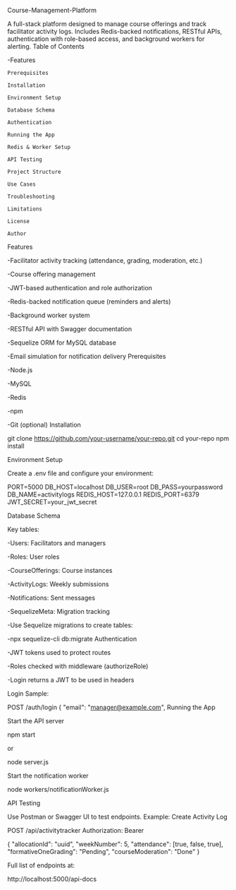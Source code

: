 Course-Management-Platform

A full-stack platform designed to manage course offerings and track facilitator activity logs. Includes Redis-backed notifications, RESTful APIs, authentication with role-based access, and background workers for alerting.
Table of Contents

-Features

    Prerequisites

    Installation

    Environment Setup

    Database Schema

    Authentication

    Running the App

    Redis & Worker Setup

    API Testing

    Project Structure

    Use Cases

    Troubleshooting

    Limitations

    License

    Author

Features

-Facilitator activity tracking (attendance, grading, moderation, etc.)

-Course offering management

-JWT-based authentication and role authorization

-Redis-backed notification queue (reminders and alerts)

-Background worker system

-RESTful API with Swagger documentation

-Sequelize ORM for MySQL database

-Email simulation for notification delivery
Prerequisites

-Node.js

-MySQL

-Redis

-npm

-Git (optional)
Installation

git clone https://github.com/your-username/your-repo.git
cd your-repo
npm install

Environment Setup

Create a .env file and configure your environment:

PORT=5000
DB_HOST=localhost
DB_USER=root
DB_PASS=yourpassword
DB_NAME=activitylogs
REDIS_HOST=127.0.0.1
REDIS_PORT=6379
JWT_SECRET=your_jwt_secret

Database Schema

Key tables:

-Users: Facilitators and managers

-Roles: User roles

-CourseOfferings: Course instances

-ActivityLogs: Weekly submissions

-Notifications: Sent messages

-SequelizeMeta: Migration tracking

-Use Sequelize migrations to create tables:

-npx sequelize-cli db:migrate
Authentication

-JWT tokens used to protect routes

-Roles checked with middleware (authorizeRole)

-Login returns a JWT to be used in headers

Login Sample:

POST /auth/login
{
  "email": "manager@example.com",
  Running the App

Start the API server

npm start

or

node server.js

Start the notification worker

node workers/notificationWorker.js

API Testing

Use Postman or Swagger UI to test endpoints. Example: Create Activity Log

POST /api/activitytracker
Authorization: Bearer <token>

{
  "allocationId": "uuid",
  "weekNumber": 5,
  "attendance": [true, false, true],
  "formativeOneGrading": "Pending",
  "courseModeration": "Done"
}

Full list of endpoints at:

 http://localhost:5000/api-docs

